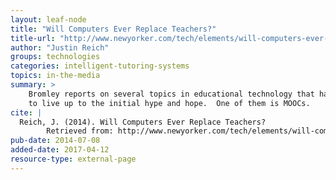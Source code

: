 ```yaml
---
layout: leaf-node
title: "Will Computers Ever Replace Teachers?"
title-url: "http://www.newyorker.com/tech/elements/will-computers-ever-replace-teachers"
author: "Justin Reich"
groups: technologies
categories: intelligent-tutoring-systems
topics: in-the-media
summary: >
    Bromley reports on several topics in educational technology that have failed
    to live up to the initial hype and hope.  One of them is MOOCs.
cite: |
  Reich, J. (2014). Will Computers Ever Replace Teachers?
        Retrieved from: http://www.newyorker.com/tech/elements/will-computers-ever-replace-teachers
pub-date: 2014-07-08
added-date: 2017-04-12
resource-type: external-page
---
```

